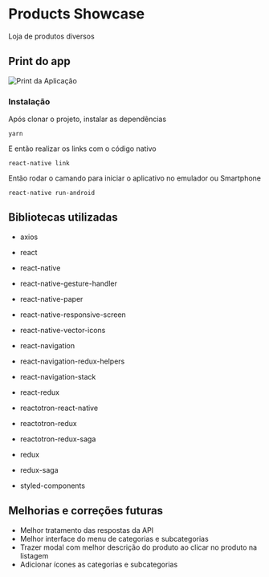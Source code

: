 # Products Showcase

Loja de produtos diversos

## Print do app
![Print da Aplicação](https://i.ibb.co/bvy6Dn8/Whats-App-Image-2019-12-12-at-14-03-57.jpg)


### Instalação

Após clonar o projeto, instalar as dependências

```
yarn
```

E então realizar os links com o código nativo

```
react-native link
```

Então rodar o camando para iniciar o aplicativo no emulador ou Smartphone

```
react-native run-android
```
## Bibliotecas utilizadas

- axios

- react

- react-native

- react-native-gesture-handler

- react-native-paper

- react-native-responsive-screen

- react-native-vector-icons

- react-navigation

- react-navigation-redux-helpers

- react-navigation-stack

- react-redux

- reactotron-react-native

- reactotron-redux

- reactotron-redux-saga

- redux

- redux-saga

- styled-components

## Melhorias e correções futuras

- Melhor tratamento das respostas da API
- Melhor interface do menu de categorias e subcategorias
- Trazer modal com melhor descrição do produto ao clicar no produto na listagem
- Adicionar ícones as categorias e subcategorias

